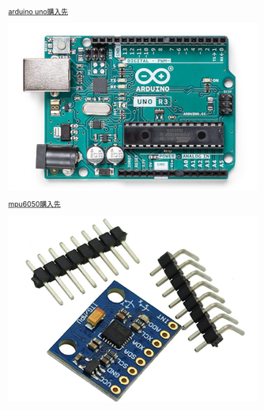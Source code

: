 [arduino uno購入先](https://www.amazon.co.jp/Arduino-Rev3-ATmega328-%E3%83%9E%E3%82%A4%E3%82%B3%E3%83%B3%E3%83%9C%E3%83%BC%E3%83%89-A000066/dp/B008GRTSV6)

![arduino uno](docs/image/arduino.png)

[mpu6050購入先](https://www.amazon.co.jp/ps61003-MPU-6050-%E4%BD%BF%E7%94%A8-%EF%BC%93%E8%BB%B8%E3%82%B8%E3%83%A3%E3%82%A4%E3%83%AD%E3%82%B9%E3%82%B3%E3%83%BC%E3%83%97%E3%83%BB%EF%BC%93%E8%BB%B8%E5%8A%A0%E9%80%9F%E5%BA%A6%E3%82%BB%E3%83%B3%E3%82%B5%E3%83%BC-%E3%83%A2%E3%82%B8%E3%83%A5%E3%83%BC%E3%83%AB/dp/B008BOPN40)

![mpu6050](docs/image/mpu6050.png)